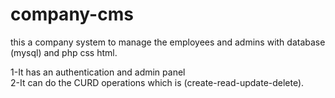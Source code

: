# company-cms
this a company system to manage the employees and admins with database (mysql) and php css html.


1-It has an authentication and admin panel  
2-It can do the CURD operations which is (create-read-update-delete).
